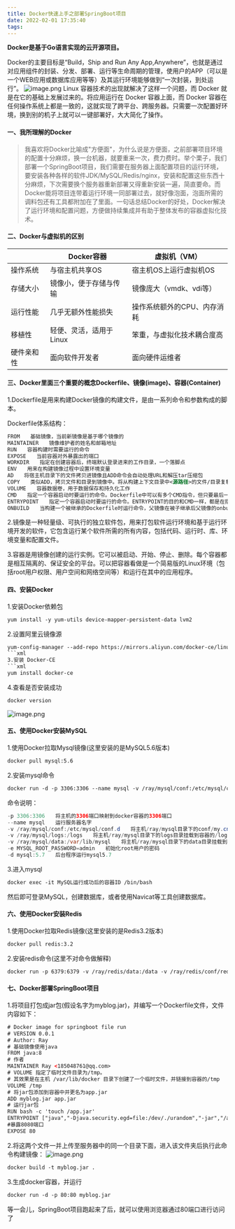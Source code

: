 ```yaml
---
title: Docker快速上手之部署SpringBoot项目
date: 2022-02-01 17:35:40
tags:
---
```


**Docker是基于Go语言实现的云开源项目。**

Docker的主要目标是“Build，Ship and Run Any App,Anywhere”，也就是通过对应用组件的封装、分发、部署、运行等生命周期的管理，使用户的APP（可以是一个WEB应用或数据库应用等等）及其运行环境能够做到“一次封装，到处运行”。
![image.png](https://ruiyeclub.oss-cn-shenzhen.aliyuncs.com/articles/2db39f1e0972b7dd1557c891d9300fdd.png)
Linux 容器技术的出现就解决了这样一个问题，而 Docker 就是在它的基础上发展过来的。将应用运行在 Docker 容器上面，而 Docker 容器在任何操作系统上都是一致的，这就实现了跨平台、跨服务器。只需要一次配置好环境，换到别的机子上就可以一键部署好，大大简化了操作。

####  一、我所理解的Docker
> 我喜欢将Docker比喻成"方便面"，为什么说是方便面，之前部署项目环境的配置十分麻烦，换一台机器，就要重来一次，费力费时。举个栗子，我们部署一个SpringBoot项目，我们需要在服务器上面配置项目的运行环境，要安装各种各样的软件JDK/MySQL/Redis/nginx，安装和配置这些东西十分麻烦，下次需要换个服务器重新部署又得重新安装一遍，简直要命。而Docker能将项目连带着运行环境一同部署过去，就好像泡面，泡面所需的调料包还有工具都附加在了里面。一句话总结Docker的好处，Docker解决了运行环境和配置问题，方便做持续集成并有助于整体发布的容器虚拟化技术。

#### 二、Docker与虚拟机的区别

||Docker容器|虚拟机（VM）|
|-|-|-|
|操作系统|与宿主机共享OS|宿主机OS上运行虚拟机OS|
|存储大小|镜像小，便于存储与传输|镜像庞大（vmdk、vdi等）|
|运行性能|几乎无额外性能损失|操作系统额外的CPU、内存消耗|
|移植性|轻便、灵活，适用于Linux|笨重，与虚拟化技术耦合度高|
|硬件亲和性|面向软件开发者|面向硬件运维者|

#### 三、Docker里面三个重要的概念Dockerfile、镜像(image)、容器(Container)
1.Dockerfile是用来构建Docker镜像的构建文件，是由一系列命令和参数构成的脚本。

Dockerfile体系结构：
```xml
FROM　　基础镜像，当前新镜像是基于哪个镜像的
MAINTAINER　　镜像维护者的姓名和邮箱地址
RUN　　容器构建时需要运行的命令
EXPOSE　　当前容器对外暴露出的端口
WORKDIR　　指定在创建容器后，终端默认登录进来的工作目录，一个落脚点
ENV　　用来在构建镜像过程中设置环境变量
AD　　将宿主机目录下的文件拷贝进镜像且ADD命令会自动处理URL和解压tar压缩包
COPY　　类似ADD，拷贝文件和目录到镜像中。将从构建上下文目录中<源路径>的文件/目录复制到新的一层的镜像内的<目标路径>位置
VOLUME　　容器数据卷，用于数据保存和持久化工作
CMD　　指定一个容器启动时要运行的命令。Dockerfile中可以有多个CMD指令，但只要最后一个生效，CMD会被docker run之后的参数替换
ENTRYPOINT　　指定一个容器启动时要运行的命令。ENTRYPOINT的目的和CMD一样，都是在指定容器启动程序及参数
ONBUILD　　当构建一个被继承的Dockerfile时运行命令，父镜像在被子继承后父镜像的onbuild被触发
```
2.镜像是一种轻量级、可执行的独立软件包，用来打包软件运行环境和基于运行环境开发的软件，它包含运行某个软件所需的所有内容，包括代码、运行时、库、环境变量和配置文件。

3.容器是用镜像创建的运行实例。它可以被启动、开始、停止、删除。每个容器都是相互隔离的、保证安全的平台。可以把容器看做是一个简易版的Linux环境（包括root用户权限、用户空间和网络空间等）和运行在其中的应用程序。

#### 四、安装Docker

1.安装Docker依赖包

```xml
yum install -y yum-utils device-mapper-persistent-data lvm2
```

2.设置阿里云镜像源
```xml
yum-config-manager --add-repo https://mirrors.aliyun.com/docker-ce/linux/centos/docker-ce.repo
```xml
3.安装 Docker-CE
```xml
yum install docker-ce
```
4.查看是否安装成功
```xml
docker version
```
![image.png](https://ruiyeclub.oss-cn-shenzhen.aliyuncs.com/articles/3d0de6d7f169b639389384e8184829f5.png)

#### 五、使用Docker安装MySQL

1.使用Docker拉取Mysql镜像(这里安装的是MySQL5.6版本)
```xml
docker pull mysql:5.6
```
2.安装mysql命令
```xml
docker run -d -p 3306:3306 --name mysql -v /ray/mysql/conf:/etc/mysql/conf.d -v /ray/mysql/logs:/logs -v /ray/mysql/data:/var/lib/mysql -e MYSQL_ROOT_PASSWORD=admin -d mysql:5.7
```
命令说明：

```java
-p 3306:3306　　将主机的3306端口映射到docker容器的3306端口
--name mysql　　运行服务器名字
-v /ray/mysql/conf:/etc/mysql/conf.d　　将主机/ray/mysql目录下的conf/my.cnf挂载到容器的/etc/mysql/conf.d
-v /ray/mysql/logs:/logs　　将主机/ray/mysql目录下的logs目录挂载到容器的/logs
-v /ray/mysql/data:/var/lib/mysql　　将主机/ray/mysql目录下的data目录挂载到容器的/var/lib/mysql
-e MYSQL_ROOT_PASSWORD=admin　　初始化root用户的密码
-d mysql:5.7　　后台程序运行mysql5.7
```
3.进入mysql
```xml
docker exec -it MySQL运行成功后的容器ID /bin/bash
```
然后即可登录MySQL，创建数据库，或者使用Navicat等工具创建数据库。

#### 六、使用Docker安装Redis
1.使用Docker拉取Redis镜像(这里安装的是Redis3.2版本)
```xml
docker pull redis:3.2
```
2.安装redis命令(这里不对命令做解释)
```xml
docker run -p 6379:6379 -v /ray/redis/data:/data -v /ray/redis/conf/redis.conf:/usr/local/etc/redis/redis.conf -d redis:3.2 redis-server /usr/local/etc/redis/redis.conf --appendonly yes
```
#### 七、Docker部署SpringBoot项目

1.将项目打包成jar包(假设名字为myblog.jar)，并编写一个Dockerfile文件，文件内容如下：

```xml
# Docker image for springboot file run
# VERSION 0.0.1
# Author: Ray
# 基础镜像使用java
FROM java:8
# 作者
MAINTAINER Ray <185048761@qq.com>
# VOLUME 指定了临时文件目录为/tmp。
# 其效果是在主机 /var/lib/docker 目录下创建了一个临时文件，并链接到容器的/tmp
VOLUME /tmp
# 将jar包添加到容器中并更名为app.jar
ADD myblog.jar app.jar
# 运行jar包
RUN bash -c 'touch /app.jar'
ENTRYPOINT ["java","-Djava.security.egd=file:/dev/./urandom","-jar","/app.jar"]
#暴露8080端口
EXPOSE 80
```
2.将这两个文件一并上传至服务器中的同一个目录下面，进入该文件夹后执行此命令构建镜像：
![image.png](https://ruiyeclub.oss-cn-shenzhen.aliyuncs.com/articles/f175e9402c4d4bf3e98c78f055b6e9c6.png)
```xml
docker build -t myblog.jar .
```
3.生成docker容器，并运行
```xml
docker run -d -p 80:80 myblog.jar
```
等一会儿，SpringBoot项目跑起来了后，就可以使用浏览器通过80端口进行访问了